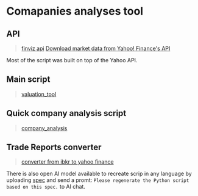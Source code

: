 # Comapanies analyses tool

## API

> [finviz api](https://stock-analysis-engine.readthedocs.io/en/latest/finviz_api.html)
> [Download market data from Yahoo! Finance's API](https://pypi.org/project/yfinance/)

Most of the script was built on top of the Yahoo API.

## Main script

> [valuation_tool](src/scripts/valuation_tool_main.py)

## Quick company analysis script

> [company_analysis](src/scripts/company_analysis.py)

## Trade Reports converter

> [converter from ibkr to yahoo finance](src/scripts/convert_ibkr_to_yahoo_finance_trade_report.py)

There is also open AI model available to recreate scrip in any language by uploading [spec](open_ai_spec) and send a
promt: `Please regenerate the Python script based on this spec.` to AI chat.